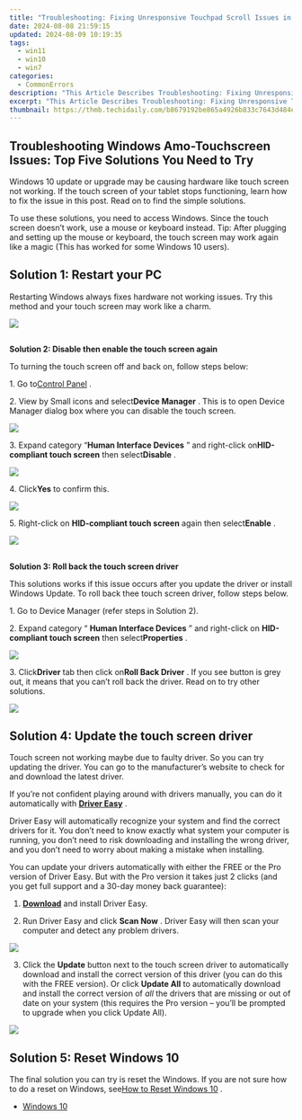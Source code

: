 ```yaml
---
title: "Troubleshooting: Fixing Unresponsive Touchpad Scroll Issues in Windows 10"
date: 2024-08-08 21:59:15
updated: 2024-08-09 10:19:35
tags:
  - win11
  - win10
  - win7
categories:
  - CommonErrors
description: "This Article Describes Troubleshooting: Fixing Unresponsive Touchpad Scroll Issues in Windows 10"
excerpt: "This Article Describes Troubleshooting: Fixing Unresponsive Touchpad Scroll Issues in Windows 10"
thumbnail: https://thmb.techidaily.com/b8679192be865a4926b833c7643d484e4a5289f4dc9b662f4833af51354f1cda.jpg
---
```


## Troubleshooting Windows Amo-Touchscreen Issues: Top Five Solutions You Need to Try

Windows 10 update or upgrade may be causing hardware like touch screen not working. If the touch screen of your tablet stops functioning, learn how to fix the issue in this post. Read on to find the simple solutions.

 To use these solutions, you need to access Windows. Since the touch screen doesn’t work, use a mouse or keyboard instead. Tip: After plugging and setting up the mouse or keyboard, the touch screen may work again like a magic (This has worked for some Windows 10 users).

## **Solution 1: Restart your PC**

 Restarting Windows always fixes hardware not working issues. Try this method and your touch screen may work like a charm.

![](https://images.drivereasy.com/wp-content/uploads/2017/04/img_58ef016219208.png)

##

 **Solution 2: Disable then enable the touch screen again**

To turning the touch screen off and back on, follow steps below:

 1\. Go to[Control Panel](https://tools.techidaily.com/drivereasy/download/) .

 2\. View by Small icons and select**Device Manager** . This is to open Device Manager dialog box where you can disable the touch screen.

![](https://images.drivereasy.com/wp-content/uploads/2017/04/img_58ef21aba8f33.jpg)

 3\. Expand category “**Human Interface Devices** ” and right-click on**HID-compliant touch screen** then select**Disable** .

![](https://images.drivereasy.com/wp-content/uploads/2017/04/img_58ef247d6c4d3.jpg)

 4\. Click**Yes** to confirm this.

![](https://images.drivereasy.com/wp-content/uploads/2017/04/img_58ef234bcbb1a.png)

 5\. Right-click on **HID-compliant touch screen** again then select**Enable** .

![](https://images.drivereasy.com/wp-content/uploads/2017/04/img_58ef257948924.png)

##

**Solution 3: Roll back the touch screen driver**

 This solutions works if this issue occurs after you update the driver or install Windows Update. To roll back thee touch screen driver, follow steps below.

1\. Go to Device Manager (refer steps in Solution 2).

 2\. Expand category “ **Human Interface Devices** ” and right-click on **HID-compliant touch screen**  then select**Properties** .

![](https://images.drivereasy.com/wp-content/uploads/2017/04/img_58ef290945f3c.jpg)

 3\. Click**Driver** tab then click on**Roll Back Driver** . If you see button is grey out, it means that you can’t roll back the driver. Read on to try other solutions.

![](https://images.drivereasy.com/wp-content/uploads/2017/04/img_58ef28c11007f.png)

## **Solution 4: Update the touch screen driver**

 Touch screen not working maybe due to faulty driver. So you can try updating the driver. You can go to the manufacturer’s website to check for and download the latest driver.

 If you’re not confident playing around with drivers manually,  you can do it automatically with **[Driver Easy](https://tools.techidaily.com/drivereasy/download/)**  .

 Driver Easy will automatically recognize your system and find the correct drivers for it. You don’t need to know exactly what system your computer is running, you don’t need to risk downloading and installing the wrong driver, and you don’t need to worry about making a mistake when installing.

 You can update your drivers automatically with either the FREE or the Pro version of Driver Easy. But with the Pro version it takes just 2 clicks (and you get full support and a 30-day money back guarantee):

 1) **[Download](https://tools.techidaily.com/drivereasy/download/)**   and install Driver Easy.

 2) Run Driver Easy and click **Scan Now** . Driver Easy will then scan your computer and detect any problem drivers.

![](https://images.drivereasy.com/wp-content/uploads/2017/06/img_5949d2f95d64f.png)

 3) Click the **Update** button next to the touch screen driver to automatically download and install the correct version of this driver (you can do this with the FREE version). Or click **Update All**  to automatically download and install the correct version of _all_   the drivers that are missing or out of date on your system (this requires the Pro version – you’ll be prompted to upgrade when you click Update All).

![](https://images.drivereasy.com/wp-content/uploads/2017/06/img_5949d31484e2f.jpg)

## **Solution 5: Reset Windows 10**

 The final solution you can try is reset the Windows. If you are not sure how to do a reset on Windows, see[How to Reset Windows 10](https://tools.techidaily.com/drivereasy/download/) .

* [Windows 10](https://tools.techidaily.com/drivereasy/download/)

<ins class="adsbygoogle"
     style="display:block"
     data-ad-format="autorelaxed"
     data-ad-client="ca-pub-7571918770474297"
     data-ad-slot="1223367746"></ins>



<ins class="adsbygoogle"
     style="display:block"
     data-ad-client="ca-pub-7571918770474297"
     data-ad-slot="8358498916"
     data-ad-format="auto"
     data-full-width-responsive="true"></ins>
